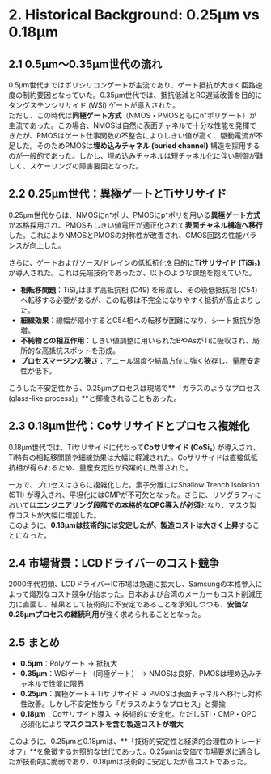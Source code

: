 # 2. Historical Background: 0.25µm vs 0.18µm

## 2.1 0.5µm〜0.35µm世代の流れ
0.5µm世代まではポリシリコンゲートが主流であり、ゲート抵抗が大きく回路速度の制約要因となっていた。0.35µm世代では、抵抗低減とRC遅延改善を目的にタングステンシリサイド (WSi) ゲートが導入された。  
ただし、この時代は**同極ゲート方式**（NMOS・PMOSともにn⁺ポリゲート）が主流であった。この場合、NMOSは自然に表面チャネルで十分な性能を発揮できたが、PMOSはゲート仕事関数の不整合によりしきい値が高く、駆動電流が不足した。そのためPMOSは**埋め込みチャネル (buried channel)** 構造を採用するのが一般的であった。しかし、埋め込みチャネルは短チャネル化に伴い制御が難しく、スケーリングの障害要因となった。  

## 2.2 0.25µm世代：異極ゲートとTiサリサイド
0.25µm世代からは、NMOSにn⁺ポリ、PMOSにp⁺ポリを用いる**異極ゲート方式**が本格採用され、PMOSもしきい値電圧が適正化されて**表面チャネル構造へ移行**した。これによりNMOSとPMOSの対称性が改善され、CMOS回路の性能バランスが向上した。  

さらに、ゲートおよびソース/ドレインの低抵抗化を目的に**Tiサリサイド (TiSi₂)** が導入された。これは先端技術であったが、以下のような課題を抱えていた。  

- **相転移問題**：TiSi₂はまず高抵抗相 (C49) を形成し、その後低抵抗相 (C54) へ転移する必要があるが、この転移は不完全になりやすく抵抗が高止まりした。  
- **細線効果**：線幅が縮小するとC54相への転移が困難になり、シート抵抗が急増。  
- **不純物との相互作用**：しきい値調整に用いられたBやAsがTiに吸収され、局所的な高抵抗スポットを形成。  
- **プロセスマージンの狭さ**：アニール温度や結晶方位に強く依存し、量産安定性が低下。  

こうした不安定性から、0.25µmプロセスは現場で**「ガラスのようなプロセス (glass-like process)」**と揶揄されることもあった。  

## 2.3 0.18µm世代：Coサリサイドとプロセス複雑化
0.18µm世代では、Tiサリサイドに代わって**Coサリサイド (CoSi₂)** が導入され、Ti特有の相転移問題や細線効果は大幅に軽減された。Coサリサイドは直接低抵抗相が得られるため、量産安定性が飛躍的に改善された。  

一方で、プロセスはさらに複雑化した。素子分離にはShallow Trench Isolation (STI) が導入され、平坦化にはCMPが不可欠となった。さらに、リソグラフィにおいては**エンジニアリング段階での本格的なOPC導入が必須**となり、マスク製作コストが大幅に増加した。  
このように、**0.18µmは技術的には安定したが、製造コストは大きく上昇**することになった。  

## 2.4 市場背景：LCDドライバーのコスト競争
2000年代初頭、LCDドライバーIC市場は急速に拡大し、Samsungの本格参入によって熾烈なコスト競争が始まった。日本および台湾のメーカーもコスト削減圧力に直面し、結果として技術的に不安定であることを承知しつつも、**安価な0.25µmプロセスの継続利用**が強く求められることとなった。  

## 2.5 まとめ
- **0.5µm**：Polyゲート → 抵抗大  
- **0.35µm**：WSiゲート（同極ゲート） → NMOSは良好、PMOSは埋め込みチャネルで性能に限界  
- **0.25µm**：異極ゲート＋Tiサリサイド → PMOSは表面チャネルへ移行し対称性改善。しかし不安定性から「ガラスのようなプロセス」と揶揄  
- **0.18µm**：Coサリサイド導入 → 技術的に安定化。ただしSTI・CMP・OPC必須化により**マスクコストを含む製造コストが増大**  

このように、0.25µmと0.18µmは、**「技術的安定性と経済的合理性のトレードオフ」**を象徴する対照的な世代であった。0.25µmは安価で市場要求に適合したが技術的に脆弱であり、0.18µmは技術的に安定したが高コストであった。  
